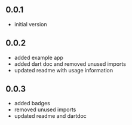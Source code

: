 ## 0.0.1
  - initial version

## 0.0.2
  - added example app
  - added dart doc and removed unused imports
  - updated readme with usage information

## 0.0.3
- added badges
- removed unused imports
- updated readme and dartdoc